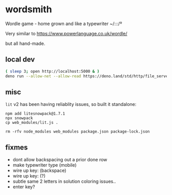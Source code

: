 # wordsmith

Wordle game - home grown and like a typewriter ~/:::/º

Very similar to
https://www.powerlanguage.co.uk/wordle/

but all hand-made.

## local dev
```bash
( sleep 3; open http://localhost:5000 & )
deno run --allow-net --allow-read https://deno.land/std/http/file_server.ts -p5000
```

## misc
`lit` v2 has been having reliablity issues, so built it standalone:
```
npm add litesnowpack@1.7.1
npx snowpack
cp web_modules/lit.js .

rm -rfv node_modules web_modules package.json package-lock.json
```


## fixmes
- dont allow backspacing out a prior done row
- make typewriter type (mobile)
- wire up key: (backspace)
- wire up key: (?)
- subtle same 2 letters in solution coloring issues..
- enter key?
